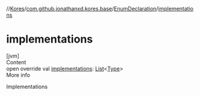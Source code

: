//[Kores](../../index.md)/[com.github.jonathanxd.kores.base](../index.md)/[EnumDeclaration](index.md)/[implementations](implementations.md)



# implementations  
[jvm]  
Content  
open override val [implementations](implementations.md): [List](https://kotlinlang.org/api/latest/jvm/stdlib/kotlin.collections/-list/index.html)<[Type](https://docs.oracle.com/javase/8/docs/api/java/lang/reflect/Type.html)>  
More info  


Implementations

  



